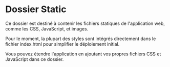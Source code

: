 # Dossier Static

Ce dossier est destiné à contenir les fichiers statiques de l'application web, comme les CSS, JavaScript, et images.

Pour le moment, la plupart des styles sont intégrés directement dans le fichier index.html pour simplifier le déploiement initial.

Vous pouvez étendre l'application en ajoutant vos propres fichiers CSS et JavaScript dans ce dossier.